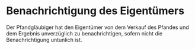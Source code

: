 # Benachrichtigung des Eigentümers

Der Pfandgläubiger hat den Eigentümer von dem Verkauf des Pfandes und dem Ergebnis unverzüglich zu benachrichtigen, sofern nicht die Benachrichtigung untunlich ist. 

